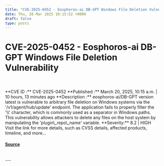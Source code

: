 ```yaml
---
title: "CVE-2025-0452 - Eosphoros-ai DB-GPT Windows File Deletion Vulnerability"
date: Thu, 20 Mar 2025 10:15:52 +0000
draft: false
type: posts
---
```

# CVE-2025-0452 - Eosphoros-ai DB-GPT Windows File Deletion Vulnerability

<br/>

<br/>
**CVE ID :** CVE-2025-0452  
**Published :** March 20, 2025, 10:15 a.m. | 10 hours, 13 minutes ago  
**Description :** eosphoros-ai/DB-GPT version latest is vulnerable to arbitrary file deletion on Windows systems via the '/v1/agent/hub/update' endpoint. The application fails to properly filter the '\\' character, which is commonly used as a separator in Windows paths. This vulnerability allows attackers to delete any files on the host system by manipulating the 'plugin\_repo\_name' variable.  
**Severity:** 8.2 | HIGH  
Visit the link for more details, such as CVSS details, affected products, timeline, and more...

#### [Source](https://cvefeed.io/vuln/detail/CVE-2025-0452)

<br/>
---
